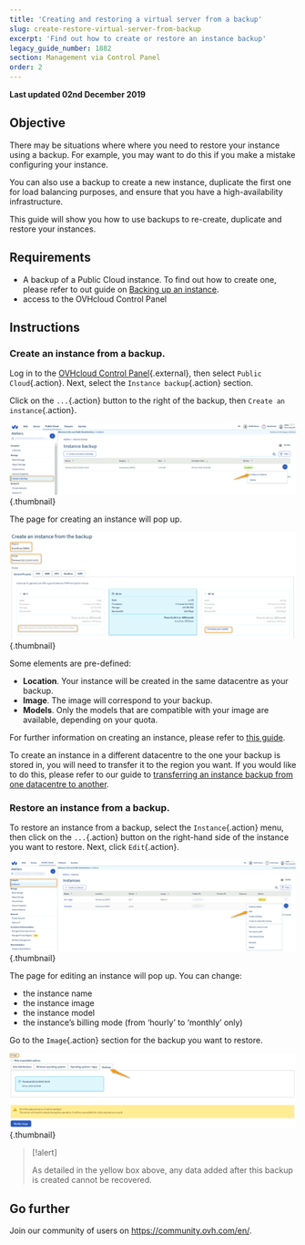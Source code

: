 ```yaml
---
title: 'Creating and restoring a virtual server from a backup'
slug: create-restore-virtual-server-from-backup
excerpt: 'Find out how to create or restore an instance backup'
legacy_guide_number: 1882
section: Management via Control Panel
order: 2
---
```


**Last updated 02nd December 2019**

## Objective
There may be situations where where you need to restore your instance using a backup. For example, you may want to do this if you make a mistake configuring your instance. 

You can also use a backup to create a new instance, duplicate the first one for load balancing purposes, and ensure that you have a high-availability infrastructure.

This guide will show you how to use backups to re-create, duplicate and restore your instances.

## Requirements
- A backup of a Public Cloud instance. To find out how to create one, please refer to out guide on [Backing up an instance](../back-up-instance/).
- access to the OVHcloud Control Panel

## Instructions

### Create an instance from a backup.

Log in to the [OVHcloud Control Panel](https://ca.ovh.com/auth/?action=gotomanager&from=https://www.ovh.com/ca/en/&ovhSubsidiary=ca){.external}, then select `Public Cloud`{.action}. Next, select the `Instance backup`{.action} section.

Click on the `...`{.action} button to the right of the backup, then `Create an instance`{.action}.

![public-cloud-instance-backup](images/restorebackup1.png){.thumbnail}

The page for creating an instance will pop up.

![public-cloud-instance-backup](images/restorebackup2.png){.thumbnail}

Some elements are pre-defined:

* <b>Location</b>. Your instance will be created in the same datacentre as your backup.
* <b>Image</b>. The image will correspond to your backup.
* <b>Models</b>. Only the models that are compatible with your image are available, depending on your quota.

For further information on creating an instance, please refer to [this guide](../create_an_instance_in_your_ovh_customer_account/).

To create an instance in a different datacentre to the one your backup is stored in, you will need to transfer it to the region you want. If you would like to do this, please refer to our guide to [transferring an instance backup from one datacentre to another](../transfer_instance_backup_from_one_datacentre_to_another/).

### Restore an instance from a backup.

To restore an instance from a backup, select the `Instance`{.action} menu, then click on the `...`{.action} button on the right-hand side of the instance you want to restore. Next, click `Edit`{.action}.

![public-cloud-instance-backup](images/restorebackup3.png){.thumbnail}

The page for editing an instance will pop up. You can change:

* the instance name
* the instance image
* the instance model
* the instance’s billing mode (from ‘hourly’ to ‘monthly’ only)

Go to the `Image`{.action} section for the backup you want to restore.

![public-cloud-instance-backup](images/restorebackup4.png){.thumbnail}


> [!alert]
>
>As detailed in the yellow box above, any data added after this backup is created cannot be recovered.
>

## Go further

Join our community of users on <https://community.ovh.com/en/>.

